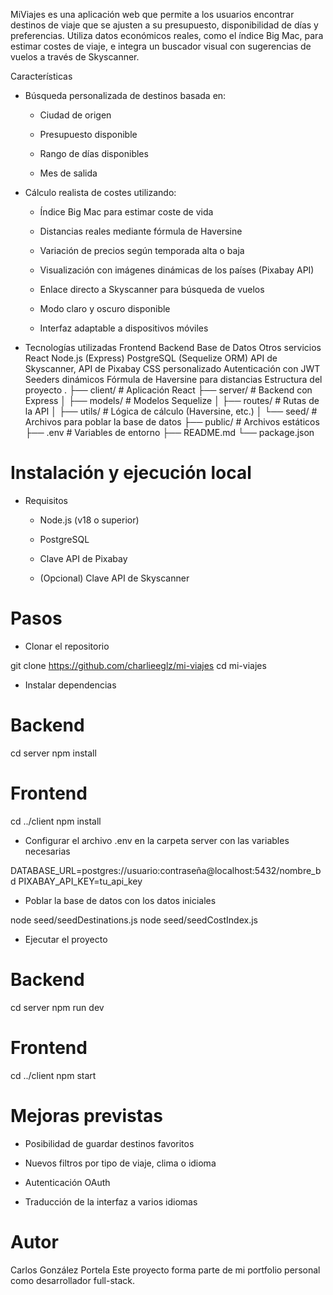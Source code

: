 MiViajes es una aplicación web que permite a los usuarios encontrar destinos de viaje que se ajusten a su presupuesto, disponibilidad de días y preferencias. Utiliza datos económicos reales, como el índice Big Mac, para estimar costes de viaje, e integra un buscador visual con sugerencias de vuelos a través de Skyscanner.

Características

- Búsqueda personalizada de destinos basada en:

  - Ciudad de origen

  - Presupuesto disponible

  - Rango de días disponibles

  - Mes de salida

- Cálculo realista de costes utilizando:

  - Índice Big Mac para estimar coste de vida

  - Distancias reales mediante fórmula de Haversine

  - Variación de precios según temporada alta o baja

  - Visualización con imágenes dinámicas de los países (Pixabay API)

  - Enlace directo a Skyscanner para búsqueda de vuelos

  - Modo claro y oscuro disponible

  - Interfaz adaptable a dispositivos móviles

- Tecnologías utilizadas
  Frontend Backend Base de Datos Otros servicios
  React Node.js (Express) PostgreSQL (Sequelize ORM) API de Skyscanner, API de Pixabay
  CSS personalizado Autenticación con JWT Seeders dinámicos Fórmula de Haversine para distancias
  Estructura del proyecto
  .
  ├── client/ # Aplicación React
  ├── server/ # Backend con Express
  │ ├── models/ # Modelos Sequelize
  │ ├── routes/ # Rutas de la API
  │ ├── utils/ # Lógica de cálculo (Haversine, etc.)
  │ └── seed/ # Archivos para poblar la base de datos
  ├── public/ # Archivos estáticos
  ├── .env # Variables de entorno
  ├── README.md
  └── package.json

# Instalación y ejecución local

- Requisitos

  - Node.js (v18 o superior)

  - PostgreSQL

  - Clave API de Pixabay

  - (Opcional) Clave API de Skyscanner

# Pasos

- Clonar el repositorio

git clone https://github.com/charlieeglz/mi-viajes
cd mi-viajes

- Instalar dependencias

# Backend

cd server
npm install

# Frontend

cd ../client
npm install

- Configurar el archivo .env en la carpeta server con las variables necesarias

DATABASE_URL=postgres://usuario:contraseña@localhost:5432/nombre_bd
PIXABAY_API_KEY=tu_api_key

- Poblar la base de datos con los datos iniciales

node seed/seedDestinations.js
node seed/seedCostIndex.js

- Ejecutar el proyecto

# Backend

cd server
npm run dev

# Frontend

cd ../client
npm start

# Mejoras previstas

- Posibilidad de guardar destinos favoritos

- Nuevos filtros por tipo de viaje, clima o idioma

- Autenticación OAuth

- Traducción de la interfaz a varios idiomas

# Autor

Carlos González Portela
Este proyecto forma parte de mi portfolio personal como desarrollador full-stack.
